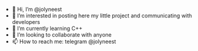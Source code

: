 - 👋 Hi, I’m @jolyneest
- 👀 I’m interested in posting here my little project and communicating with developers
- 🌱 I’m currently learning C++
- 💞️ I’m looking to collaborate with anyone
- 📫 How to reach me: telegram @jolyneest
